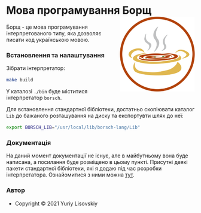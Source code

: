 # Мова програмування Борщ <img width="200" src="Misc/logo.svg" align="right" />

Борщ - це мова програмування інтерпретованого типу, яка дозволяє писати код українською мовою.

### Встановлення та налаштування
Зібрати інтерпретатор:
```bash
make build
```
У каталозі `./bin` буде міститися інтерпретатор `borsch`.

Для встановлення стандартної бібліотеки, достатньо скопіювати каталог `Lib` до бажаного розташування
на диску та експортувти шлях до неї:
```bash
export BORSCH_LIB="/usr/local/lib/borsch-lang/Lib"
```

### Документація
На даний момент документації не існує, але в майбутньому вона буде написана, а посилання
буде розміщено в цьому пункті. Присутні деякі пакети стандартної бібліотеки, які я додаю
під час розробки інтерпретатора. Ознайомитися з ними можна [тут](./Lib).

### Автор
* Copyright © 2021 Yuriy Lisovskiy
